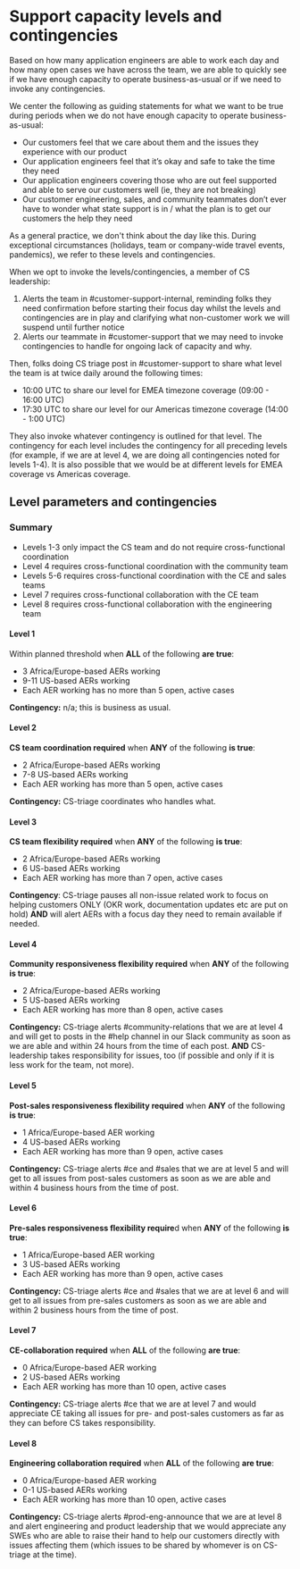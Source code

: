 # Support capacity levels and contingencies

Based on how many application engineers are able to work each day and how many open cases we have across the team, we are able to quickly see if we have enough capacity to operate business-as-usual or if we need to invoke any contingencies.

We center the following as guiding statements for what we want to be true during periods when we do not have enough capacity to operate business-as-usual:

- Our customers feel that we care about them and the issues they experience with our product
- Our application engineers feel that it’s okay and safe to take the time they need
- Our application engineers covering those who are out feel supported and able to serve our customers well (ie, they are not breaking)
- Our customer engineering, sales, and community teammates don’t ever have to wonder what state support is in / what the plan is to get our customers the help they need

As a general practice, we don't think about the day like this. During exceptional circumstances (holidays, team or company-wide travel events, pandemics), we refer to these levels and contingencies.

When we opt to invoke the levels/contingencies, a member of CS leadership:

1. Alerts the team in #customer-support-internal, reminding folks they need confirmation before starting their focus day whilst the levels and contingencies are in play and clarifying what non-customer work we will suspend until further notice
2. Alerts our teammate in #customer-support that we may need to invoke contingencies to handle for ongoing lack of capacity and why.

Then, folks doing CS triage post in #customer-support to share what level the team is at twice daily around the following times:

- 10:00 UTC to share our level for EMEA timezone coverage (09:00 - 16:00 UTC)
- 17:30 UTC to share our level for our Americas timezone coverage (14:00 - 1:00 UTC)

They also invoke whatever contingency is outlined for that level. The contingency for each level includes the contingency for all preceding levels (for example, if we are at level 4, we are doing all contingencies noted for levels 1-4). It is also possible that we would be at different levels for EMEA coverage vs Americas coverage.

## Level parameters and contingencies

### Summary

- Levels 1-3 only impact the CS team and do not require cross-functional coordination
- Level 4 requires cross-functional coordination with the community team
- Levels 5-6 requires cross-functional coordination with the CE and sales teams
- Level 7 requires cross-functional collaboration with the CE team
- Level 8 requires cross-functional collaboration with the engineering team

#### Level 1

Within planned threshold when **ALL** of the following **are true**:

- 3 Africa/Europe-based AERs working
- 9-11 US-based AERs working
- Each AER working has no more than 5 open, active cases

**Contingency:** n/a; this is business as usual.

#### Level 2

**CS team coordination required** when **ANY** of the following **is true**:

- 2 Africa/Europe-based AERs working
- 7-8 US-based AERs working
- Each AER working has more than 5 open, active cases

**Contingency:** CS-triage coordinates who handles what.

#### Level 3

**CS team flexibility required** when **ANY** of the following **is true**:

- 2 Africa/Europe-based AERs working
- 6 US-based AERs working
- Each AER working has more than 7 open, active cases

**Contingency**: CS-triage pauses all non-issue related work to focus on helping customers ONLY (OKR work, documentation updates etc are put on hold) **AND** will alert AERs with a focus day they need to remain available if needed.

#### Level 4

**Community responsiveness flexibility required** when **ANY** of the following **is true**:

- 2 Africa/Europe-based AERs working
- 5 US-based AERs working
- Each AER working has more than 8 open, active cases

**Contingency:** CS-triage alerts #community-relations that we are at level 4 and will get to posts in the #help channel in our Slack community as soon as we are able and within 24 hours from the time of each post. **AND** CS-leadership takes responsibility for issues, too (if possible and only if it is less work for the team, not more).

#### Level 5

**Post-sales responsiveness flexibility required** when **ANY** of the following **is true**:

- 1 Africa/Europe-based AER working
- 4 US-based AERs working
- Each AER working has more than 9 open, active cases

**Contingency:** CS-triage alerts #ce and #sales that we are at level 5 and will get to all issues from post-sales customers as soon as we are able and within 4 business hours from the time of post.

#### Level 6

**Pre-sales responsiveness flexibility require**d when **ANY** of the following **is true**:

- 1 Africa/Europe-based AER working
- 3 US-based AERs working
- Each AER working has more than 9 open, active cases

**Contingency:** CS-triage alerts #ce and #sales that we are at level 6 and will get to all issues from pre-sales customers as soon as we are able and within 2 business hours from the time of post.

#### Level 7

**CE-collaboration required** when **ALL** of the following **are true**:

- 0 Africa/Europe-based AER working
- 2 US-based AERs working
- Each AER working has more than 10 open, active cases

**Contingency:** CS-triage alerts #ce that we are at level 7 and would appreciate CE taking all issues for pre- and post-sales customers as far as they can before CS takes responsibility.

#### Level 8

**Engineering collaboration required** when **ALL** of the following **are true**:

- 0 Africa/Europe-based AER working
- 0-1 US-based AERs working
- Each AER working has more than 10 open, active cases

**Contingency:** CS-triage alerts #prod-eng-announce that we are at level 8 and alert engineering and product leadership that we would appreciate any SWEs who are able to raise their hand to help our customers directly with issues affecting them (which issues to be shared by whomever is on CS-triage at the time).
